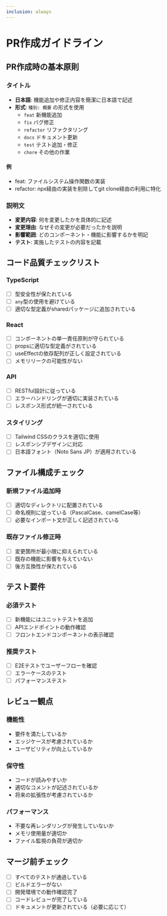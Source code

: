```yaml
---
inclusion: always
---
```


# PR作成ガイドライン

## PR作成時の基本原則

### タイトル

- **日本語**: 機能追加や修正内容を簡潔に日本語で記述
- **形式**: `種別: 概要` の形式を使用
  - `feat` 新機能追加
  - `fix` バグ修正
  - `refactor` リファクタリング
  - `docs` ドキュメント更新
  - `test` テスト追加・修正
  - `chore` その他の作業

#### 例
- feat: ファイルシステム操作関数の実装
- refactor: npx経由の実装を削除してgit clone経由の利用に特化

### 説明文

- **変更内容**: 何を変更したかを具体的に記述
- **変更理由**: なぜその変更が必要だったかを説明
- **影響範囲**: どのコンポーネント・機能に影響するかを明記
- **テスト**: 実施したテストの内容を記載

## コード品質チェックリスト

### TypeScript

- [ ] 型安全性が保たれている
- [ ] `any`型の使用を避けている
- [ ] 適切な型定義がsharedパッケージに追加されている

### React

- [ ] コンポーネントの単一責任原則が守られている
- [ ] propsに適切な型定義がされている
- [ ] useEffectの依存配列が正しく設定されている
- [ ] メモリリークの可能性がない

### API

- [ ] RESTful設計に従っている
- [ ] エラーハンドリングが適切に実装されている
- [ ] レスポンス形式が統一されている

### スタイリング

- [ ] Tailwind CSSのクラスを適切に使用
- [ ] レスポンシブデザインに対応
- [ ] 日本語フォント（Noto Sans JP）が適用されている

## ファイル構成チェック

### 新規ファイル追加時

- [ ] 適切なディレクトリに配置されている
- [ ] 命名規則に従っている（PascalCase、camelCase等）
- [ ] 必要なインポート文が正しく記述されている

### 既存ファイル修正時

- [ ] 変更箇所が最小限に抑えられている
- [ ] 既存の機能に影響を与えていない
- [ ] 後方互換性が保たれている

## テスト要件

### 必須テスト

- [ ] 新機能にはユニットテストを追加
- [ ] APIエンドポイントの動作確認
- [ ] フロントエンドコンポーネントの表示確認

### 推奨テスト

- [ ] E2Eテストでユーザーフローを確認
- [ ] エラーケースのテスト
- [ ] パフォーマンステスト

## レビュー観点

### 機能性

- 要件を満たしているか
- エッジケースが考慮されているか
- ユーザビリティが向上しているか

### 保守性

- コードが読みやすいか
- 適切なコメントが記述されているか
- 将来の拡張性が考慮されているか

### パフォーマンス

- 不要な再レンダリングが発生していないか
- メモリ使用量が適切か
- ファイル監視の負荷が適切か

## マージ前チェック

- [ ] すべてのテストが通過している
- [ ] ビルドエラーがない
- [ ] 開発環境での動作確認完了
- [ ] コードレビューが完了している
- [ ] ドキュメントが更新されている（必要に応じて）
